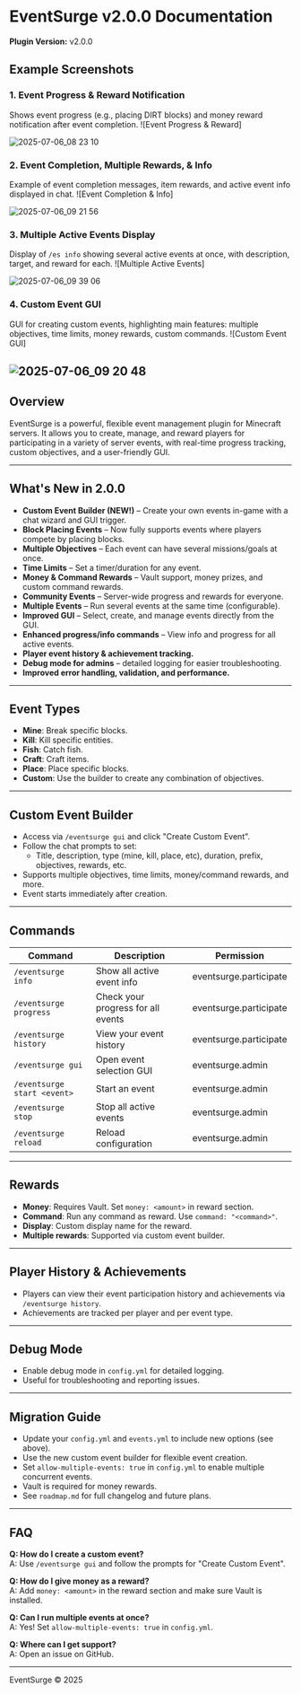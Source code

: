 # EventSurge v2.0.0 Documentation

**Plugin Version:** v2.0.0

## Example Screenshots

### 1. Event Progress & Reward Notification
Shows event progress (e.g., placing DIRT blocks) and money reward notification after event completion.
![Event Progress & Reward]

![2025-07-06_08 23 10](https://github.com/user-attachments/assets/3f3327af-130b-4275-a800-3e2e74b2f0cb)

### 2. Event Completion, Multiple Rewards, & Info
Example of event completion messages, item rewards, and active event info displayed in chat.
![Event Completion & Info]

![2025-07-06_09 21 56](https://github.com/user-attachments/assets/71c6a271-5dd2-4be2-9020-af2fb2f01eac)

### 3. Multiple Active Events Display
Display of `/es info` showing several active events at once, with description, target, and reward for each.
![Multiple Active Events]

![2025-07-06_09 39 06](https://github.com/user-attachments/assets/6bcdd7ee-9b96-4afd-b42a-3e4b23140ba4)


### 4. Custom Event GUI
GUI for creating custom events, highlighting main features: multiple objectives, time limits, money rewards, custom commands.
![Custom Event GUI]

![2025-07-06_09 20 48](https://github.com/user-attachments/assets/f203e175-ff9e-47d0-ba9b-75840e150dd0)
---
## Overview
EventSurge is a powerful, flexible event management plugin for Minecraft servers. It allows you to create, manage, and reward players for participating in a variety of server events, with real-time progress tracking, custom objectives, and a user-friendly GUI.

---

## What's New in 2.0.0
- **Custom Event Builder (NEW!)** – Create your own events in-game with a chat wizard and GUI trigger.
- **Block Placing Events** – Now fully supports events where players compete by placing blocks.
- **Multiple Objectives** – Each event can have several missions/goals at once.
- **Time Limits** – Set a timer/duration for any event.
- **Money & Command Rewards** – Vault support, money prizes, and custom command rewards.
- **Community Events** – Server-wide progress and rewards for everyone.
- **Multiple Events** – Run several events at the same time (configurable).
- **Improved GUI** – Select, create, and manage events directly from the GUI.
- **Enhanced progress/info commands** – View info and progress for all active events.
- **Player event history & achievement tracking.**
- **Debug mode for admins** – detailed logging for easier troubleshooting.
- **Improved error handling, validation, and performance.**

---

## Event Types
- **Mine**: Break specific blocks.
- **Kill**: Kill specific entities.
- **Fish**: Catch fish.
- **Craft**: Craft items.
- **Place**: Place specific blocks.
- **Custom**: Use the builder to create any combination of objectives.

---

## Custom Event Builder
- Access via `/eventsurge gui` and click "Create Custom Event".
- Follow the chat prompts to set:
  - Title, description, type (mine, kill, place, etc), duration, prefix, objectives, rewards, etc.
- Supports multiple objectives, time limits, money/command rewards, and more.
- Event starts immediately after creation.

---

## Commands
| Command | Description | Permission |
|---------|-------------|------------|
| `/eventsurge info` | Show all active event info | eventsurge.participate |
| `/eventsurge progress` | Check your progress for all events | eventsurge.participate |
| `/eventsurge history` | View your event history | eventsurge.participate |
| `/eventsurge gui` | Open event selection GUI | eventsurge.admin |
| `/eventsurge start <event>` | Start an event | eventsurge.admin |
| `/eventsurge stop` | Stop all active events | eventsurge.admin |
| `/eventsurge reload` | Reload configuration | eventsurge.admin |

---

## Rewards
- **Money**: Requires Vault. Set `money: <amount>` in reward section.
- **Command**: Run any command as reward. Use `command: "<command>"`.
- **Display**: Custom display name for the reward.
- **Multiple rewards**: Supported via custom event builder.

---

## Player History & Achievements
- Players can view their event participation history and achievements via `/eventsurge history`.
- Achievements are tracked per player and per event type.

---

## Debug Mode
- Enable debug mode in `config.yml` for detailed logging.
- Useful for troubleshooting and reporting issues.

---

## Migration Guide
- Update your `config.yml` and `events.yml` to include new options (see above).
- Use the new custom event builder for flexible event creation.
- Set `allow-multiple-events: true` in `config.yml` to enable multiple concurrent events.
- Vault is required for money rewards.
- See `roadmap.md` for full changelog and future plans.

---

## FAQ
**Q: How do I create a custom event?**  
A: Use `/eventsurge gui` and follow the prompts for "Create Custom Event".

**Q: How do I give money as a reward?**  
A: Add `money: <amount>` in the reward section and make sure Vault is installed.

**Q: Can I run multiple events at once?**  
A: Yes! Set `allow-multiple-events: true` in `config.yml`.

**Q: Where can I get support?**  
A: Open an issue on GitHub.

---

EventSurge © 2025 
